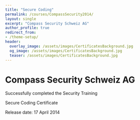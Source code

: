 ```yaml
---
title: "Secure Coding"
permalink: /courses/CompassSecurity2014/
layout: single
excerpt: "Compass Security Schweiz AG"
author_profile: true
redirect_from:
- /theme-setup/
header:
  overlay_image: /assets/images/CertificatesBackground.jpg
  og_image: /assets/images/CertificatesBackground.jpg
  teaser: /assets/images/CertificatesBackground.jpg
---
```

# Compass Security Schweiz AG

Successfully completed the Security Training

Secure Coding Certificate

Release date:  17 April 2014


